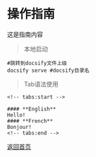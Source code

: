 # 操作指南

这是指南内容  

> 本地启动

```shell
#跳转到docsify文件上级
docsify serve #docsify目录名
```

> Tab语法使用
```shell
<!-- tabs:start -->

#### **English**
Hello!
#### **French**
Bonjour!
<!-- tabs:end -->
```

[返回首页](/)
